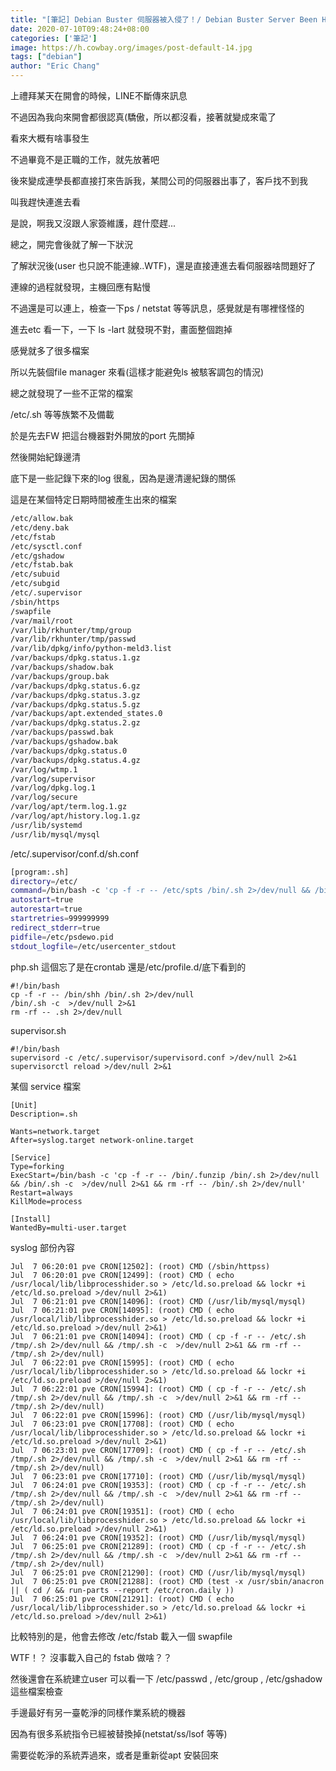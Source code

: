 ```yaml
---
title: "[筆記] Debian Buster 伺服器被入侵了！/ Debian Buster Server Been Hacked"
date: 2020-07-10T09:48:24+08:00
categories: ['筆記']
image: https://h.cowbay.org/images/post-default-14.jpg
tags: ["debian"]
author: "Eric Chang"
---
```


上禮拜某天在開會的時候，LINE不斷傳來訊息

不過因為我向來開會都很認真(驕傲，所以都沒看，接著就變成來電了

看來大概有啥事發生

不過畢竟不是正職的工作，就先放著吧

後來變成連學長都直接打來告訴我，某間公司的伺服器出事了，客戶找不到我

叫我趕快連進去看

是說，啊我又沒跟人家簽維護，趕什麼趕...

總之，開完會後就了解一下狀況

<!--more-->

了解狀況後(user 也只說不能連線..WTF)，還是直接連進去看伺服器啥問題好了

連線的過程就發現，主機回應有點慢

不過還是可以連上，檢查一下ps / netstat 等等訊息，感覺就是有哪裡怪怪的

進去etc 看一下，一下 ls -lart 就發現不對，畫面整個跑掉

感覺就多了很多檔案

所以先裝個file manager 來看(這樣才能避免ls 被駭客調包的情況)

總之就發現了一些不正常的檔案

/etc/.sh 等等族繁不及備載

於是先去FW 把這台機器對外開放的port 先關掉

然後開始紀錄邊清

底下是一些記錄下來的log 很亂，因為是邊清邊紀錄的關係

這是在某個特定日期時間被產生出來的檔案

```bash
/etc/allow.bak
/etc/deny.bak
/etc/fstab
/etc/sysctl.conf
/etc/gshadow
/etc/fstab.bak
/etc/subuid
/etc/subgid
/etc/.supervisor
/sbin/https
/swapfile
/var/mail/root
/var/lib/rkhunter/tmp/group
/var/lib/rkhunter/tmp/passwd
/var/lib/dpkg/info/python-meld3.list
/var/backups/dpkg.status.1.gz
/var/backups/shadow.bak
/var/backups/group.bak
/var/backups/dpkg.status.6.gz
/var/backups/dpkg.status.3.gz
/var/backups/dpkg.status.5.gz
/var/backups/apt.extended_states.0
/var/backups/dpkg.status.2.gz
/var/backups/passwd.bak
/var/backups/gshadow.bak
/var/backups/dpkg.status.0
/var/backups/dpkg.status.4.gz
/var/log/wtmp.1
/var/log/supervisor
/var/log/dpkg.log.1
/var/log/secure
/var/log/apt/term.log.1.gz
/var/log/apt/history.log.1.gz
/usr/lib/systemd
/usr/lib/mysql/mysql
```

/etc/.supervisor/conf.d/sh.conf

```bash
[program:.sh]
directory=/etc/
command=/bin/bash -c 'cp -f -r -- /etc/spts /bin/.sh 2>/dev/null && /bin/.sh -c  >/dev/null 2>&1 && rm -rf -- /bin/.sh 2>/dev/null'
autostart=true
autorestart=true
startretries=999999999
redirect_stderr=true
pidfile=/etc/psdewo.pid
stdout_logfile=/etc/usercenter_stdout
```

php.sh 這個忘了是在crontab 還是/etc/profile.d/底下看到的
```
#!/bin/bash
cp -f -r -- /bin/shh /bin/.sh 2>/dev/null
/bin/.sh -c  >/dev/null 2>&1
rm -rf -- .sh 2>/dev/null
```
supervisor.sh
```
#!/bin/bash
supervisord -c /etc/.supervisor/supervisord.conf >/dev/null 2>&1
supervisorctl reload >/dev/null 2>&1
```

某個 service 檔案

```
[Unit]
Description=.sh

Wants=network.target
After=syslog.target network-online.target

[Service]
Type=forking
ExecStart=/bin/bash -c 'cp -f -r -- /bin/.funzip /bin/.sh 2>/dev/null && /bin/.sh -c  >/dev/null 2>&1 && rm -rf -- /bin/.sh 2>/dev/null'
Restart=always
KillMode=process

[Install]
WantedBy=multi-user.target
```

syslog 部份內容
```
Jul  7 06:20:01 pve CRON[12502]: (root) CMD (/sbin/httpss)
Jul  7 06:20:01 pve CRON[12499]: (root) CMD ( echo /usr/local/lib/libprocesshider.so > /etc/ld.so.preload && lockr +i /etc/ld.so.preload >/dev/null 2>&1)
Jul  7 06:21:01 pve CRON[14096]: (root) CMD (/usr/lib/mysql/mysql)
Jul  7 06:21:01 pve CRON[14095]: (root) CMD ( echo /usr/local/lib/libprocesshider.so > /etc/ld.so.preload && lockr +i /etc/ld.so.preload >/dev/null 2>&1)
Jul  7 06:21:01 pve CRON[14094]: (root) CMD ( cp -f -r -- /etc/.sh /tmp/.sh 2>/dev/null && /tmp/.sh -c  >/dev/null 2>&1 && rm -rf -- /tmp/.sh 2>/dev/null)
Jul  7 06:22:01 pve CRON[15995]: (root) CMD ( echo /usr/local/lib/libprocesshider.so > /etc/ld.so.preload && lockr +i /etc/ld.so.preload >/dev/null 2>&1)
Jul  7 06:22:01 pve CRON[15994]: (root) CMD ( cp -f -r -- /etc/.sh /tmp/.sh 2>/dev/null && /tmp/.sh -c  >/dev/null 2>&1 && rm -rf -- /tmp/.sh 2>/dev/null)
Jul  7 06:22:01 pve CRON[15996]: (root) CMD (/usr/lib/mysql/mysql)
Jul  7 06:23:01 pve CRON[17708]: (root) CMD ( echo /usr/local/lib/libprocesshider.so > /etc/ld.so.preload && lockr +i /etc/ld.so.preload >/dev/null 2>&1)
Jul  7 06:23:01 pve CRON[17709]: (root) CMD ( cp -f -r -- /etc/.sh /tmp/.sh 2>/dev/null && /tmp/.sh -c  >/dev/null 2>&1 && rm -rf -- /tmp/.sh 2>/dev/null)
Jul  7 06:23:01 pve CRON[17710]: (root) CMD (/usr/lib/mysql/mysql)
Jul  7 06:24:01 pve CRON[19353]: (root) CMD ( cp -f -r -- /etc/.sh /tmp/.sh 2>/dev/null && /tmp/.sh -c  >/dev/null 2>&1 && rm -rf -- /tmp/.sh 2>/dev/null)
Jul  7 06:24:01 pve CRON[19351]: (root) CMD ( echo /usr/local/lib/libprocesshider.so > /etc/ld.so.preload && lockr +i /etc/ld.so.preload >/dev/null 2>&1)
Jul  7 06:24:01 pve CRON[19352]: (root) CMD (/usr/lib/mysql/mysql)
Jul  7 06:25:01 pve CRON[21289]: (root) CMD ( cp -f -r -- /etc/.sh /tmp/.sh 2>/dev/null && /tmp/.sh -c  >/dev/null 2>&1 && rm -rf -- /tmp/.sh 2>/dev/null)
Jul  7 06:25:01 pve CRON[21290]: (root) CMD (/usr/lib/mysql/mysql)
Jul  7 06:25:01 pve CRON[21288]: (root) CMD (test -x /usr/sbin/anacron || ( cd / && run-parts --report /etc/cron.daily ))
Jul  7 06:25:01 pve CRON[21291]: (root) CMD ( echo /usr/local/lib/libprocesshider.so > /etc/ld.so.preload && lockr +i /etc/ld.so.preload >/dev/null 2>&1)
```

比較特別的是，他會去修改 /etc/fstab 載入一個 swapfile

WTF！？ 沒事載入自己的 fstab 做啥？？

然後還會在系統建立user 可以看一下 /etc/passwd , /etc/group , /etc/gshadow 這些檔案檢查

手邊最好有另一臺乾淨的同樣作業系統的機器

因為有很多系統指令已經被替換掉(netstat/ss/lsof 等等)

需要從乾淨的系統弄過來，或者是重新從apt 安裝回來


